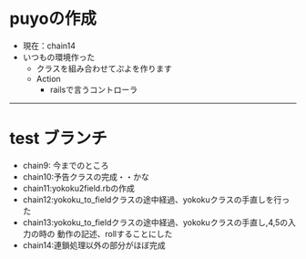 # puyoの作成
* 現在：chain14
* いつもの環境作った
	* クラスを組み合わせてぷよを作ります
	* Action
		* railsで言うコントローラ
---
# test ブランチ
* chain9: 今までのところ
* chain10:予告クラスの完成・・かな
* chain11:yokoku2field.rbの作成
* chain12:yokoku_to_fieldクラスの途中経過、yokokuクラスの手直しを行った
* chain13:yokoku_to_fieldクラスの途中経過、yokokuクラスの手直し,4,5の入力の時の
動作の記述、rollすることにした
* chain14:連鎖処理以外の部分がほぼ完成
